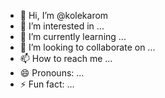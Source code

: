 - 👋 Hi, I’m @kolekarom
- 👀 I’m interested in ...
- 🌱 I’m currently learning ...
- 💞️ I’m looking to collaborate on ...
- 📫 How to reach me ...
- 😄 Pronouns: ...
- ⚡ Fun fact: ...

<!---
kolekarom/kolekarom is a ✨ special ✨ repository because its `README.md` (this file) appears on your GitHub profile.
You can click the Preview link to take a look at your changes.
--->
